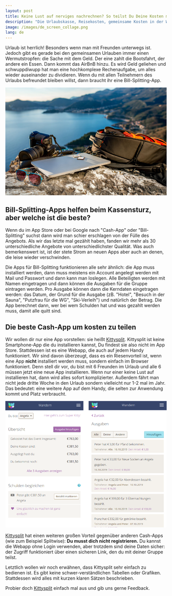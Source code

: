 ```yaml
---
layout: post
title: Keine Lust auf nerviges nachrechnen? So teilst Du Deine Kosten mit Freunden per App
description: "Die Urlaubskasse, Reisekosten, gemeinsame Kosten in der WG, Kosten in einer Beziehung und andere Ausgaben werden häufig gemeinsam mit anderen Personen geteilt. Daraus ergibt sich die oft gestellte Frage: Wer schuldet wem wie viel Geld?"
image: /images/de_screen_collage.png
lang: de
---
```


Urlaub ist herrlich! Besonders wenn man mit Freunden unterwegs ist. Jedoch gibt es gerade bei den gemeinsamen Urlauben immer einen Wermutstropfen: die Sache mit dem Geld. Der eine zahlt die Bootsfahrt, der andere ein Essen. Dann kommt das AirBnB hinzu. Es wird Geld geliehen und schwuppdiwupp hat man eine hochkomplexe Rechenaufgabe, um alles wieder auseinander zu dividieren. Wenn du mit allen Teilnehmern des Urlaubs befreundet bleiben willst, dann braucht ihr eine Bill-Splitting-App.

![Splitting costs](/images/travel_camera_mountain.jpg 'Urlaub ist schön')

## Bill-Splitting-Apps helfen beim Kassensturz, aber welche ist die beste?

Wenn du im App Store oder bei Google nach "Cash-App" oder "Bill-Splitting" suchst dann wird man schier erschlagen von der Fülle des Angebots. Als wir das letzte mal gezählt haben, fanden wir mehr als 30 unterschiedliche Angebote von unterschiedlichster Qualität. Was auch bemerkenswert ist, ist der stete Strom an neuen Apps aber auch an denen, die leise wieder verschwinden.

Die Apps für Bill-Splitting funktionieren alle sehr ähnlich: die App muss installiert werden, dann muss meistens ein Account angelegt werden mit Mail und Passwort und dann kann man loslegen. Alle Beteiligten werden mit Namen eingetragen und dann können die Ausgaben für die Gruppe eintragen werden. Pro Ausgabe können dann die Kerndaten eingetragen werden: das Datum, der Grund für die Ausgabe (zB. "Hotel", "Besuch in der Sauna", "Putzfrau für die WG", "Ski-Verleih") und natürlich der Betrag. Die App berechnet dann, wer bei wem Schulden hat und was gezahlt werden muss, damit alle quitt sind.


## Die beste Cash-App um kosten zu teilen
Wir wollen dir nur eine App vorstellen: sie heißt [Kittysplit](https://kittysplit.com/de). Kittysplit ist keine Smartphone-App die du installieren kannst, Du findest sie also nicht im App Store. Stattdessen ist es eine Webapp, die auch auf jedem Handy funktioniert. Wir sind davon überzeugt, dass es ein Riesenvorteil ist, wenn eine App **nicht** installiert werden muss, sondern einfach im Browser funktioniert. Denn stell dir vor, du bist mit 6 Freunden im Urlaub und alle 6 müssen jetzt eine neue App installieren. Wenn nur einer keine Lust auf installieren hat, dann wird alles sofort komplizierter. Außerdem fährt man nicht jede dritte Woche in den Urlaub sondern vielleicht nur 1-2 mal im Jahr. Das bedeutet: eine weitere App auf dem Handy, die selten zur Anwendung kommt und Platz verbraucht.

![Splitting costs](/images/de_screen_collage.png 'Kitysplit')

[Kittysplit](https://kittysplit.com/de) hat einen weiteren großen Vorteil gegenüber anderen Cash-Apps (wie zum Beispiel Splitwise): **Du musst dich nicht registrieren.** Du kannst die Webapp ohne Login verwenden, aber trotzdem sind deine Daten sicher: der Zugriff funktioniert über einen sicheren Link, den du mit deiner Gruppe teilst.

Letztlich wollen wir noch erwähnen, dass Kittysplit sehr einfach zu bedienen ist. Es gibt keine schwer-verständlichen Tabellen oder Grafiken. Stattdessen wird alles mit kurzen klaren Sätzen beschrieben.

Probier doch [Kittysplit](https://kittysplit.com/de) einfach mal aus und gib uns gerne Feedback.
